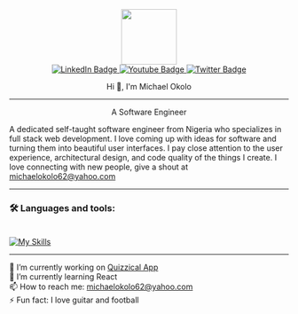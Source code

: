 <div id="header" align="center">
  <img src="https://media.giphy.com/media/v1.Y2lkPTc5MGI3NjExYzFmNTIwZDllYzNiZDY0M2NmMmRkYjIzYzM0YjhjZmE0N2JlNDg2YyZlcD12MV9pbnRlcm5hbF9naWZzX2dpZklkJmN0PXM/M9gbBd9nbDrOTu1Mqx/giphy.gif" width="100">
</div>
<div id="badges" align="center">
  <a href="#">
  <img src="https://img.shields.io/badge/LinkedIn-blue?style=for-the-badge&logo=linkedin&logoColor=white" alt="LinkedIn Badge"/>
  </a>
  <a href="#">
  <img src="https://img.shields.io/badge/YouTube-red?style=for-the-badge&logo=youtube&logoColor=white" alt="Youtube Badge"/>
  </a>
  <a href="#">
  <img src="https://img.shields.io/badge/Twitter-blue?style=for-the-badge&logo=twitter&logoColor=white" alt="Twitter Badge"/>
  </a>
</div>
<div id="badges" align="center">
  <img src="https://komarev.com/ghpvc/?username=michaelokolo&style=flat-square&color=blue" alt=""/>
</div>
<p align="center">
  Hi 👋, I'm Michael Okolo
</p>
<hr height="0.5">
<p align="center">A Software Engineer</p>

A dedicated self-taught software engineer from Nigeria who specializes in full stack web development. I love coming up with ideas for software and turning them into beautiful user interfaces. I pay close attention to the user experience, architectural design, and code quality of the things I create. I love connecting with new people, give a shout at <a href="mailto:michaelokolo62@yahaoo.com">michaelokolo62@yahoo.com</a>
<hr>


### :hammer_and_wrench: Languages and tools:<br><br>
[![My Skills](https://skills.thijs.gg/icons?i=react,html,javascript,github,css,bootstrap,jquery&theme=light)](https://skills.thijs.gg)
<hr>
🔭 I’m currently working on <a href="https://github.com/michaelokolo/Quizzical-App">Quizzical App</a><br>
🌱 I’m currently learning React <br>
📫 How to reach me: <a href="mailto:michaelokolo62@yahoo.com">michaelokolo62@yahoo.com</a><br>
⚡ Fun fact: I love guitar and football

